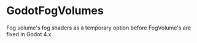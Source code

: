 # GodotFogVolumes
Fog volume's fog shaders as a temporary option before FogVolume's are fixed in Godot 4.x
